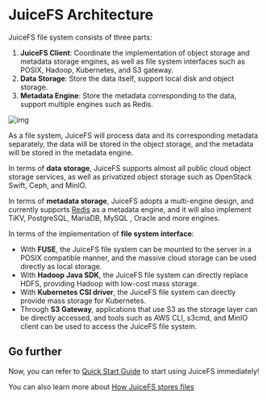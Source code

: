 # JuiceFS Architecture

JuiceFS file system consists of three parts: 

1. **JuiceFS Client**: Coordinate the implementation of object storage and metadata storage engines, as well as file system interfaces such as POSIX, Hadoop, Kubernetes, and S3 gateway.
2. **Data Storage**: Store the data itself, support local disk and object storage.
3. **Metadata Engine**: Store the metadata corresponding to the data, support multiple engines such as Redis.

![img](file:///Users/herald/repo/juicefs/docs/images/juicefs-arch-new.png?lastModify=1620808685)

As a file system, JuiceFS will process data and its corresponding metadata separately, the data will be stored in the object storage, and the metadata will be stored in the metadata engine.

In terms of **data storage**, JuiceFS supports almost all public cloud object storage services, as well as privatized object storage such as OpenStack Swift, Ceph, and MinIO.

In terms of **metadata storage**, JuiceFS adopts a multi-engine design, and currently supports [Redis](https://redis.io/) as a metadata engine, and it will also implement TiKV, PostgreSQL, MariaDB, MySQL , Oracle and more engines.

In terms of the implementation of **file system interface**:

- With **FUSE**, the JuiceFS file system can be mounted to the server in a POSIX compatible manner, and the massive cloud storage can be used directly as local storage.
- With **Hadoop Java SDK**, the JuiceFS file system can directly replace HDFS, providing Hadoop with low-cost mass storage.
- With **Kubernetes CSI driver**, the JuiceFS file system can directly provide mass storage for Kubernetes.
- Through **S3 Gateway**, applications that use S3 as the storage layer can be directly accessed, and tools such as AWS CLI, s3cmd, and MinIO client can be used to access the JuiceFS file system.

## Go further

Now, you can refer to [Quick Start Guide](quick_start_guide.md) to start using JuiceFS immediately!

You can also learn more about [How JuiceFS stores files](how_juicefs_store_files.md)

